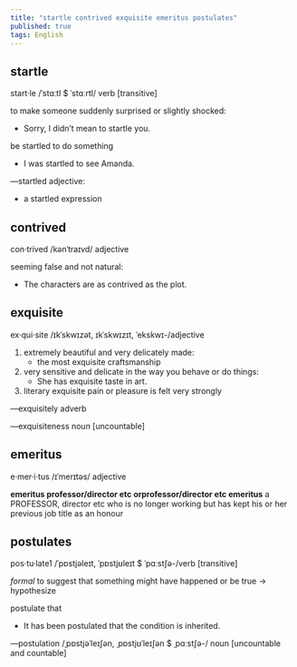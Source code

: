 ```yaml
---
title: "startle contrived exquisite emeritus postulates"
published: true
tags: English
---
```


## startle

start·le /ˈstɑːtl $ ˈstɑːrtl/ verb [transitive]

to make someone suddenly surprised or slightly shocked:
  
- Sorry, I didn’t mean to startle you.

be startled to do something

- I was startled to see Amanda.

—startled adjective:

- a startled expression

## contrived

con·trived /kənˈtraɪvd/ adjective

seeming false and not natural:

- The characters are as contrived as the plot.

## exquisite

ex·qui·site /ɪkˈskwɪzət, ɪkˈskwɪzɪt, ˈekskwɪ-/adjective

1. extremely beautiful and very delicately made:
    - the most exquisite craftsmanship
2. very sensitive and delicate in the way you behave or do things:
    - She has exquisite taste in art.
3. literary exquisite pain or pleasure is felt very strongly

—exquisitely adverb

—exquisiteness noun [uncountable]

## emeritus

e·mer·i·tus /ɪˈmerɪtəs/ adjective

**emeritus professor/director etc orprofessor/director etc emeritus** a PROFESSOR,
director etc who is no longer working but has kept his or her previous job
title as an honour

## postulates

pos·tu·late1 /ˈpɒstjəleɪt, ˈpɒstjʊleɪt $ ˈpɑːstʃə-/verb [transitive]

*formal* to suggest that something might have happened or be true →
hypothesize

postulate that

- It has been postulated that the condition is inherited.

—postulation /ˌpɒstjəˈleɪʃən, ˌpɒstjʊˈleɪʃən $ ˌpɑːstʃə-/ noun [uncountable and countable]